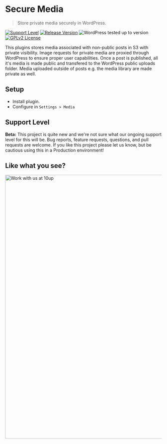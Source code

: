 # Secure Media

> Store private media securely in WordPress.

[![Support Level](https://img.shields.io/badge/support-beta-blueviolet.svg)](#support-level) [![Release Version](https://img.shields.io/github/release/10up/secure-media.svg)](https://github.com/10up/secure-media/releases/latest) ![WordPress tested up to version](https://img.shields.io/badge/WordPress-v5.8%20tested-success.svg) [![GPLv2 License](https://img.shields.io/github/license/10up/secure-media.svg)](https://github.com/10up/secure-media/blob/develop/LICENSE.md)

This plugins stores media associated with non-public posts in S3 with private visibility. Image requests for private media are proxied through WordPress to ensure proper user capabilities. Once a post is published, all it's media is made public and transfered to the WordPress public uploads folder. Media uploaded outside of posts e.g. the media library are made private as well.

## Setup

* Install plugin.
* Configure in `Settings > Media`

## Support Level

**Beta:** This project is quite new and we're not sure what our ongoing support level for this will be. Bug reports, feature requests, questions, and pull requests are welcome. If you like this project please let us know, but be cautious using this in a Production environment!

## Like what you see?

<a href="http://10up.com/contact/"><img src="https://10up.com/uploads/2016/10/10up-Github-Banner.png" width="850" alt="Work with us at 10up"></a>
